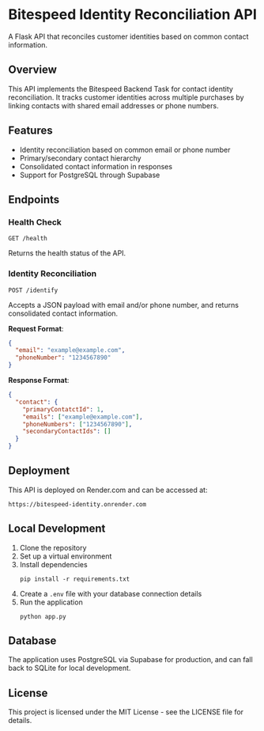 # Bitespeed Identity Reconciliation API

A Flask API that reconciles customer identities based on common contact information.

## Overview

This API implements the Bitespeed Backend Task for contact identity reconciliation. It tracks customer identities across multiple purchases by linking contacts with shared email addresses or phone numbers.

## Features

- Identity reconciliation based on common email or phone number
- Primary/secondary contact hierarchy
- Consolidated contact information in responses
- Support for PostgreSQL through Supabase

## Endpoints

### Health Check

```
GET /health
```
Returns the health status of the API.

### Identity Reconciliation
```
POST /identify
```
Accepts a JSON payload with email and/or phone number, and returns consolidated contact information.

**Request Format**:
```json
{
  "email": "example@example.com",
  "phoneNumber": "1234567890"
}
```

**Response Format**:
```json
{
  "contact": {
    "primaryContatctId": 1,
    "emails": ["example@example.com"],
    "phoneNumbers": ["1234567890"],
    "secondaryContactIds": []
  }
}
```

## Deployment

This API is deployed on Render.com and can be accessed at:

```
https://bitespeed-identity.onrender.com
```

## Local Development

1. Clone the repository
2. Set up a virtual environment
3. Install dependencies
   ```
   pip install -r requirements.txt
   ```
4. Create a `.env` file with your database connection details
5. Run the application
   ```
   python app.py
   ```

## Database

The application uses PostgreSQL via Supabase for production, and can fall back to SQLite for local development.

## License

This project is licensed under the MIT License - see the LICENSE file for details.